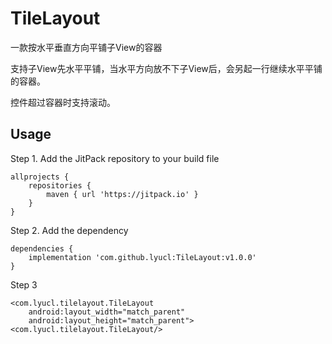 # TileLayout

一款按水平垂直方向平铺子View的容器

支持子View先水平平铺，当水平方向放不下子View后，会另起一行继续水平平铺的容器。

控件超过容器时支持滚动。

## Usage

Step 1. Add the JitPack repository to your build file

```
allprojects {
    repositories {
        maven { url 'https://jitpack.io' }
    }
}
```

Step 2. Add the dependency

```
dependencies {
    implementation 'com.github.lyucl:TileLayout:v1.0.0'
}
```

Step 3
```
<com.lyucl.tilelayout.TileLayout
    android:layout_width="match_parent"
    android:layout_height="match_parent">
<com.lyucl.tilelayout.TileLayout/>
```
